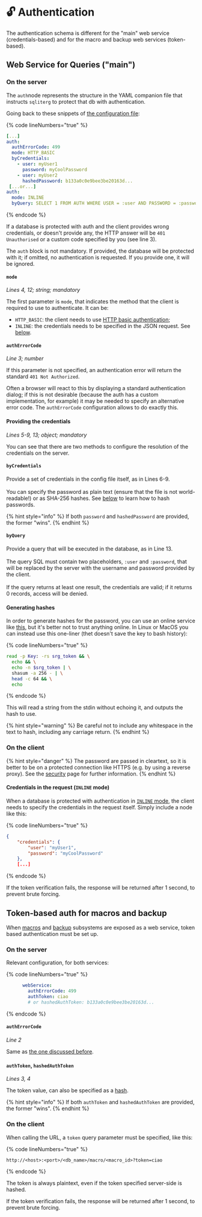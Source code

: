 # 🔓 Authentication

The authentication schema is different for the "main" web service (credentials-based) and for the macro and backup web services (token-based).

## Web Service for Queries ("main")

### On the server

The `auth`node represents the structure in the YAML companion file that instructs `sqliterg` to protect that db with authentication.

Going back to these snippets of [the configuration file](../configuration-file/):

{% code lineNumbers="true" %}
```yaml
[...]
auth:
  authErrorCode: 499
  mode: HTTP_BASIC
  byCredentials:
    - user: myUser1
      password: myCoolPassword
    - user: myUser2
      hashedPassword: b133a0c0e9bee3be20163d...
 [...or...]
auth:
  mode: INLINE
  byQuery: SELECT 1 FROM AUTH WHERE USER = :user AND PASSWORD = :password
```
{% endcode %}

If a database is protected with auth and the client provides wrong credentials, or doesn't provide any, the HTTP answer will be `401 Unauthorised` or a custom code specified by you (see line 3).

The `auth` block is not mandatory. If provided, the database will be protected with it; if omitted, no authentication is requested. If you provide one, it will be ignored.

#### `mode`

_Lines 4, 12; string; mandatory_

The first parameter is `mode`, that indicates the method that the client is required to use to authenticate. It can be:

* `HTTP_BASIC`: the client needs to use [HTTP basic authentication](https://it.wikipedia.org/wiki/Basic\_access\_authentication);
* `INLINE`: the credentials needs to be specified in the JSON request. See [below](authentication.md#credentials-in-the-request-inline-mode).

#### `authErrorCode`

_Line 3; number_

If this parameter is not specified, an authentication error will return the standard `401 Not Authorized`.&#x20;

Often a browser will react to this by displaying a standard authentication dialog; if this is not desirable (because the auth has a custom implementation, for example) it may be needed to specify an alternative error code. The `authErrorCode` configuration allows to do exactly this.

#### Providing the credentials

_Lines 5-9, 13; object; mandatory_

You can see that there are two methods to configure the resolution of the credentials on the server.

#### `byCredentials`

Provide a set of credentials in the config file itself, as in Lines 6-9.\
\
You can specify the password as plain text (ensure that the file is not world-readable!) or as SHA-256 hashes. See [below](authentication.md#generating-hashes) to learn how to hash passwords.

{% hint style="info" %}
If both `password` and `hashedPassword` are provided, the former "wins".
{% endhint %}

#### `byQuery`

Provide a query that will be executed in the database, as in Line 13.\
\
The query SQL must contain two placeholders, `:user` and `:password`, that will be replaced by the server with the username and password provided by the client.\
\
If the query returns at least one result, the credentials are valid; if it returns 0 records, access will be denied.

#### Generating hashes

In order to generate hashes for the password, you can use an online service like [this](https://emn178.github.io/online-tools/sha256.html), but it's better not to trust anything online. In Linux or MacOS you can instead use this one-liner (thet doesn't save the key to bash history):

{% code lineNumbers="true" %}
```bash
read -p Key: -rs srg_token && \
  echo && \
  echo -n $srg_token | \
  shasum -a 256 - | \
  head -c 64 && \
  echo
```
{% endcode %}

This will read a string from the stdin without echoing it, and outputs the hash to use.

{% hint style="warning" %}
Be careful not to include any whitespace in the text to hash, including any carriage return.
{% endhint %}

### On the client

{% hint style="danger" %}
The password are passed in cleartext, so it is better to be on a protected connection like HTTPS (e.g. by using a reverse proxy). See the [security](../../security.md#authentication) page for further information.
{% endhint %}

#### Credentials in the request (`INLINE` mode)

When a database is protected with authentication in [`INLINE` mode](authentication.md#mode), the client needs to specify the credentials in the request itself. Simply include a node like this:

{% code lineNumbers="true" %}
```json
{
    "credentials": {
        "user": "myUser1",
        "password": "myCoolPassword"
    },
    [...]
```
{% endcode %}

If the token verification fails, the response will be returned after 1 second, to prevent brute forcing.

## Token-based auth for macros and backup

When [macros](../macros.md) and [backup](../backup.md) subsystems are exposed as a web service, token based authentication must be set up.&#x20;

### On the server

Relevant configuration, for both services:

{% code lineNumbers="true" %}
```yaml
      webService:
        authErrorCode: 499
        authToken: ciao
        # or hashedAuthToken: b133a0c0e9bee3be20163d...
```
{% endcode %}

#### `authErrorCode`

_Line 2_

Same as [the one discussed before](authentication.md#autherrorcode).

#### `authToken`, `hashedAuthToken`

_Lines 3, 4_

The token value, can also be specified as a [hash](authentication.md#generating-hashes).

{% hint style="info" %}
If both `authToken` and `hashedAuthToken` are provided, the former "wins".
{% endhint %}

### On the client

When calling the URL, a `token` query parameter must be specified, like this:

{% code lineNumbers="true" %}
```url
http://<host>:<port>/<db_name>/macro/<macro_id>?token=ciao
```
{% endcode %}

The token is always plaintext, even if the token specified server-side is hashed.

If the token verification fails, the response will be returned after 1 second, to prevent brute forcing.
